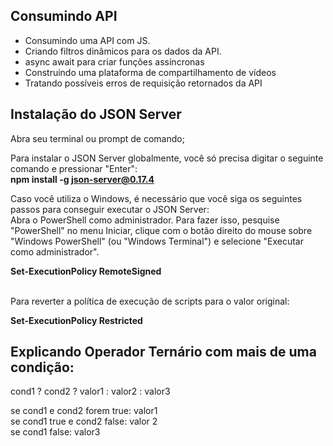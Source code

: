 ## Consumindo API
* Consumindo uma API com JS. 
* Criando filtros dinâmicos para os dados da API.
* async await para criar funções assíncronas
* Construindo uma plataforma de compartilhamento de vídeos
* Tratando possíveis erros de requisição retornados da API

## Instalação do JSON Server
<p>Abra seu terminal ou prompt de comando;

Para instalar o JSON Server globalmente, você só precisa digitar o seguinte comando e pressionar "Enter":<br>
<b>npm install -g json-server@0.17.4</b>
</p>
<p>Caso você utiliza o Windows, é necessário que você siga os seguintes passos para conseguir executar o JSON Server:
<br>
Abra o PowerShell como administrador. Para fazer isso, pesquise "PowerShell" no menu Iniciar, clique com o botão direito do mouse sobre "Windows PowerShell" (ou "Windows Terminal") e selecione "Executar como administrador".</p>
<b>Set-ExecutionPolicy RemoteSigned</b><br><br>
<p>Para reverter a política de execução de scripts para o valor original:</p>
<b>Set-ExecutionPolicy Restricted</b>


## Explicando Operador Ternário com mais de uma condição:

cond1 ? cond2 ? valor1 : valor2 : valor3

se cond1 e cond2 forem true: valor1<br>
se cond1 true e cond2 false: valor 2<br>
se cond1 false: valor3
